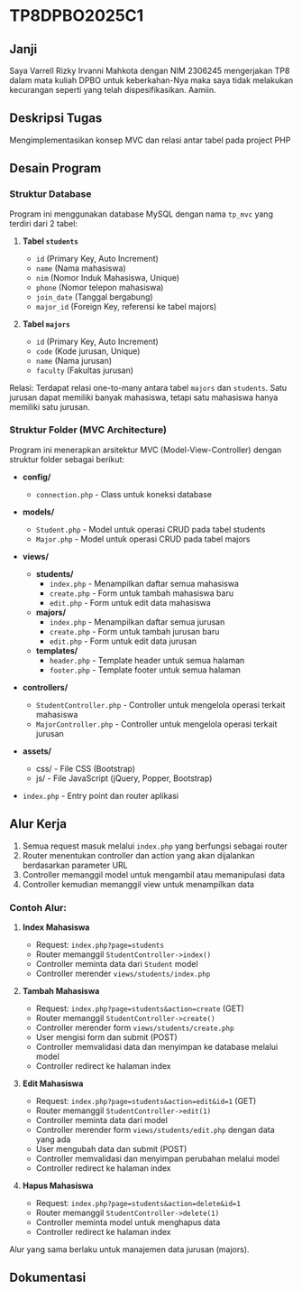 # TP8DPBO2025C1

## Janji
Saya Varrell Rizky Irvanni Mahkota dengan NIM 2306245 mengerjakan TP8 dalam mata kuliah DPBO untuk keberkahan-Nya maka saya tidak melakukan kecurangan seperti yang telah dispesifikasikan. Aamiin.

## Deskripsi Tugas
Mengimplementasikan konsep MVC dan relasi antar tabel pada project PHP

## Desain Program

### Struktur Database
Program ini menggunakan database MySQL dengan nama `tp_mvc` yang terdiri dari 2 tabel:

1. **Tabel `students`**
   - `id` (Primary Key, Auto Increment)
   - `name` (Nama mahasiswa)
   - `nim` (Nomor Induk Mahasiswa, Unique)
   - `phone` (Nomor telepon mahasiswa)
   - `join_date` (Tanggal bergabung)
   - `major_id` (Foreign Key, referensi ke tabel majors)

2. **Tabel `majors`**
   - `id` (Primary Key, Auto Increment)
   - `code` (Kode jurusan, Unique)
   - `name` (Nama jurusan)
   - `faculty` (Fakultas jurusan)

Relasi: Terdapat relasi one-to-many antara tabel `majors` dan `students`. Satu jurusan dapat memiliki banyak mahasiswa, tetapi satu mahasiswa hanya memiliki satu jurusan.

### Struktur Folder (MVC Architecture)
Program ini menerapkan arsitektur MVC (Model-View-Controller) dengan struktur folder sebagai berikut:

- **config/**
  - `connection.php` - Class untuk koneksi database
  
- **models/**  
  - `Student.php` - Model untuk operasi CRUD pada tabel students
  - `Major.php` - Model untuk operasi CRUD pada tabel majors
  
- **views/**
  - **students/**
    - `index.php` - Menampilkan daftar semua mahasiswa
    - `create.php` - Form untuk tambah mahasiswa baru
    - `edit.php` - Form untuk edit data mahasiswa
  - **majors/**
    - `index.php` - Menampilkan daftar semua jurusan
    - `create.php` - Form untuk tambah jurusan baru
    - `edit.php` - Form untuk edit data jurusan
  - **templates/**
    - `header.php` - Template header untuk semua halaman
    - `footer.php` - Template footer untuk semua halaman
    
- **controllers/**
  - `StudentController.php` - Controller untuk mengelola operasi terkait mahasiswa
  - `MajorController.php` - Controller untuk mengelola operasi terkait jurusan
  
- **assets/**
  - css/ - File CSS (Bootstrap)
  - js/ - File JavaScript (jQuery, Popper, Bootstrap)
  
- `index.php` - Entry point dan router aplikasi

## Alur Kerja
1. Semua request masuk melalui `index.php` yang berfungsi sebagai router
2. Router menentukan controller dan action yang akan dijalankan berdasarkan parameter URL
3. Controller memanggil model untuk mengambil atau memanipulasi data
4. Controller kemudian memanggil view untuk menampilkan data

### Contoh Alur:
1. **Index Mahasiswa**
   - Request: `index.php?page=students`
   - Router memanggil `StudentController->index()`
   - Controller meminta data dari `Student` model
   - Controller merender `views/students/index.php`

2. **Tambah Mahasiswa**
   - Request: `index.php?page=students&action=create` (GET)
   - Router memanggil `StudentController->create()`
   - Controller merender form `views/students/create.php`
   - User mengisi form dan submit (POST)
   - Controller memvalidasi data dan menyimpan ke database melalui model
   - Controller redirect ke halaman index

3. **Edit Mahasiswa**
   - Request: `index.php?page=students&action=edit&id=1` (GET)
   - Router memanggil `StudentController->edit(1)`
   - Controller meminta data dari model
   - Controller merender form `views/students/edit.php` dengan data yang ada
   - User mengubah data dan submit (POST)
   - Controller memvalidasi dan menyimpan perubahan melalui model
   - Controller redirect ke halaman index

4. **Hapus Mahasiswa**
   - Request: `index.php?page=students&action=delete&id=1`
   - Router memanggil `StudentController->delete(1)`
   - Controller meminta model untuk menghapus data
   - Controller redirect ke halaman index

Alur yang sama berlaku untuk manajemen data jurusan (majors).

## Dokumentasi
